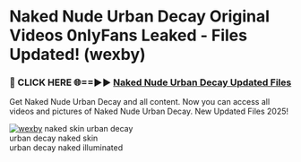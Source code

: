 # Naked Nude Urban Decay Original Videos 0nlyFans Leaked - Files Updated! (wexby)

<h3>🔴 CLICK HERE 🌐==►► <a href="https://tinyurl.com/yckcrads" rel="nofollow">Naked Nude Urban Decay Updated Files</a></h3>

Get Naked Nude Urban Decay and all content. Now you can access all videos and pictures of Naked Nude Urban Decay. New Updated Files 2025!

[![wexby](https://i.imgur.com/hpKpOFt.gif)](https://tinyurl.com/yckcrads)
naked skin urban decay<br>
urban decay naked skin<br>
urban decay naked illuminated